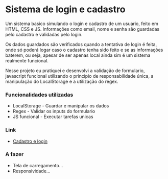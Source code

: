 # Sistema de login e cadastro
 Um sistema basico simulando o login e cadastro de um usuario, feito em HTML, CSS e JS.
 Informações como email, nome e senha são guardadas pelo cadastro e validadas pelo login.
 
 Os dados guardados são verificados quando a tentativa de login é feita, onde só poderá logar caso o 
 cadastro tenha sido feito e se as informações baterem, ou seja, apesar de ser apenas local ainda sim 
 é um sistema realmente funcional.

 Nesse projeto eu pratiquei e desenvolvi a validação de formulario, javascript funcional
 utilizando o principio de responsabilidade única, a manipulação do LocalStorage e a utilização do regex.

### Funcionalidades utilizadas
 - LocalStorage - Guardar e manipular os dados
 - Regex - Validar os inputs do formulario
 - JS funcional - Executar tarefas unicas

### Link
 - [Cadastro e login](https://rafaelottdev.github.io/login-cadastro/)

### A fazer
 - Tela de carregamento...
 - Responsividade...
